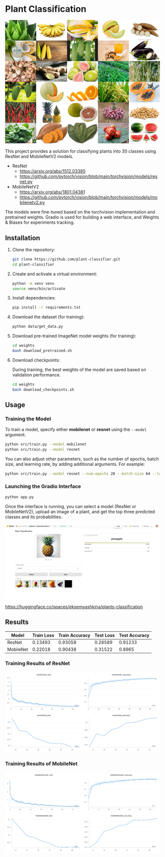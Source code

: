 # Plant Classification

![Sample Images from Each Class](assets/_dataset-samples.png)

This project provides a solution for classifying plants into 30 classes using ResNet and MobileNetV2 models.

* ResNet
  * https://arxiv.org/abs/1512.03385
  * https://github.com/pytorch/vision/blob/main/torchvision/models/resnet.py
* MobileNetV2
  * https://arxiv.org/abs/1801.04381
  * https://github.com/pytorch/vision/blob/main/torchvision/models/mobilenetv2.py

The models were fine-tuned based on the torchvision implementation and pretrained weights. Gradio is used for building a web interface, and Weights & Biases for experiments tracking.

## Installation

1. Clone the repository:
    ```bash
    git clone https://github.com/plant-classifier.git
    cd plant-classifier
    ```

2. Create and activate a virtual environment:
    ```bash
    python -m venv venv
    source venv/bin/activate
    ```
3. Install dependencies:
    ```bash
    pip install -r requirements.txt
    ```

4. Download the dataset (for training):
   ```bash
   python data/get_data.py
   ```

5. Download pre-trained ImageNet model weights (for training):
   ```bash
   cd weights
   bash download_pretrained.sh
   ```

6. Download checkpoints:

   During training, the best weights of the model are saved based on validation performance.
   ```bash
   cd weights
   bash download_checkpoints.sh
   ```

## Usage

### Training the Model
   To train a model, specify either **mobilenet** or **resnet** using the `--model` argument.
   ```bash
   python src/train.py --model mobilenet
   python src/train.py --model resnet
   ```

   You can also adjust other parameters, such as the number of epochs, batch size, and learning rate, by adding additional arguments. For example:
   ```bash
   python src/train.py --model resnet --num-epochs 20 --batch-size 64 --learning-rate 0.001
   ```

### Launching the Gradio Interface
   ```bash
   python app.py
   ```
   Once the interface is running, you can select a model (ResNet or MobileNetV2), upload an image of a plant, and get the top three predicted classes and its probabilities.

   ![Spaces_screen](assets/spaces_screen.jpg)

   https://huggingface.co/spaces/eksemyashkina/plants-classification

## Results

| Model      | Train Loss | Train Accuracy | Test Loss | Test Accuracy |
|------------|------------|----------------|-----------|---------------|
| ResNet     | 0.13493    | 0.93058        | 0.28589   | 0.91233       |
| MobileNet  | 0.22018    | 0.90438        | 0.31522   | 0.8965        |


### Training Results of ResNet

![ResNet](assets/_resnet-plots.png)

### Training Results of MobileNet

![MobileNet](assets/_mobilenet-plots.png)
